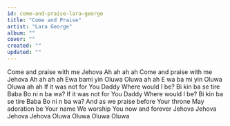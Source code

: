 ```yaml
---
id: come-and-praise-lara-george
title: "Come and Praise"
artist: "Lara George"
album: ""
cover: ""
created: ""
updated: ""
---
```


Come and praise with me Jehova
Ah ah ah ah
Come and praise with me Jehova
Ah ah ah ah
Ewa bami yin Oluwa
Oluwa ah ah
E wa ba mi yin Oluwa
Oluwa ah ah
If it was not for You Daddy
Where would I be?
Bi kin ba se tire Baba
Bo ni n ba wa?
If it was not for You Daddy
Where would I be?
Bi kin ba se tire Baba
Bo ni n ba wa?
And as we praise before Your throne
May adoration be Your name
We worship You now and forever
Jehova Jehova
Jehova Jehova
Oluwa Oluwa
Oluwa Oluwa